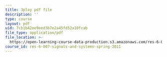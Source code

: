 ```yaml
---
title: 3play pdf file
description: ''
type: course
layout: pdf
uid: 7cb1b42ee9eed3b7e2a45fd52a10fcab
file_type: application/pdf
file_location: >-
  https://open-learning-course-data-production.s3.amazonaws.com/res-6-007-signals-and-systems-spring-2011/7cb1b42ee9eed3b7e2a45fd52a10fcab_mC3TiBJiCsY.pdf
course_id: res-6-007-signals-and-systems-spring-2011
---
```

